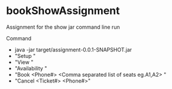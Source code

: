 # bookShowAssignment
Assignment for the show jar command line run

Command
- java -jar target/assignment-0.0.1-SNAPSHOT.jar  
- "Setup  <Show Number> <Number of Rows> <Number of seats per row>  <Cancellation window in minutes> "
- "View <Show Number>"
- "Availability  <Show Number>"
- "Book  <Show Number> <Phone#> <Comma separated list of seats eg.A1,A2> "
- "Cancel  <Ticket#>  <Phone#>"


